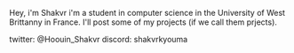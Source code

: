 Hey, i'm Shakvr i'm a student in computer science in the University of West Brittanny in France. I'll post some of my projects (if we call them prjects).

twitter: @Hoouin_Shakvr
discord: shakvrkyouma
